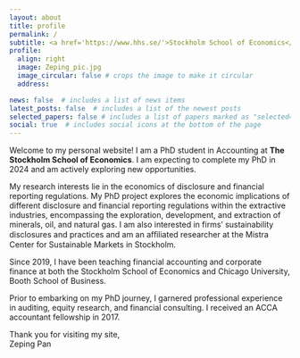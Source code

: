 ```yaml
---
layout: about
title: profile
permalink: /
subtitle: <a href='https://www.hhs.se/'>Stockholm School of Economics</a>.  Stockholm, Sweden
profile:
  align: right
  image: Zeping_pic.jpg
  image_circular: false # crops the image to make it circular
  address: 

news: false  # includes a list of news items
latest_posts: false  # includes a list of the newest posts
selected_papers: false # includes a list of papers marked as "selected={true}"
social: true  # includes social icons at the bottom of the page
---
```


Welcome to my personal website! I am a PhD student in Accounting at **The Stockholm School of Economics**. I am expecting to complete my PhD in 2024 and am actively exploring new opportunities.

My research interests lie in the economics of disclosure and financial reporting regulations. My PhD project explores the economic implications of different disclosure and financial reporting regulations within the extractive industries, encompassing the exploration, development, and extraction of minerals, oil, and natural gas. I am also interested in firms’ sustainability disclosures and practices and am an aﬀiliated researcher at the Mistra Center for Sustainable Markets in Stockholm.

Since 2019, I have been teaching financial accounting and corporate finance at both the Stockholm School of Economics and Chicago University, Booth School of Business.

Prior to embarking on my PhD journey, I garnered professional experience in auditing, equity research, and financial consulting. I received an ACCA accountant fellowship in 2017.

Thank you for visiting my site,  
Zeping Pan

<!--The code is already in, just name your picture `Zeping_pic.jpg` and put it in the `img/` folder.

Put your address / P.O. box / other info right below your picture. 

Edit `_bibliography/papers.bib` and Jekyll will render your [publications page](/al-folio/publications/) automatically.

Link to your social media connections is changed in the '_config.yml' file.
This theme is set up to use [Font Awesome icons](http://fortawesome.github.io/Font-Awesome/) and [Academicons](https://jpswalsh.github.io/academicons/), like the ones below. Add your Facebook, Twitter, LinkedIn, Google Scholar, or just disable all of them. -->
